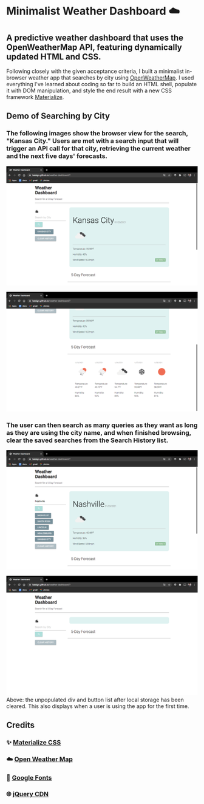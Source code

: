 # Minimalist Weather Dashboard :cloud:
## A predictive weather dashboard that uses the OpenWeatherMap API, featuring dynamically updated HTML and CSS.
Following closely with the given acceptance criteria, I built a minimalist in-browser weather app that searches by city using [OpenWeatherMap](https://home.openweathermap.org/). I used everything I've learned about coding so far to build an HTML shell, populate it with DOM manipulation, and style the end result with a new CSS framework [Materialize](https://materializecss.com/).

## Demo of Searching by City

### The following images show the browser view for the search, "Kansas City." Users are met with a search input that will trigger an API call for that city, retrieving the current weather and the next five days' forecasts.
![Demo of Day Planner](./assets/screenshots/kc1.png)

![Demo of Day Planner](./assets/screenshots/kc2.png)

### The user can then search as many queries as they want as long as they are using the city name, and when finished browsing, clear the saved searches from the Search History list.

![Demo of Day Planner](./assets/screenshots/history.png)

![Demo of Day Planner](./assets/screenshots/empty.png)
Above: the unpopulated div and button list after local storage has been cleared. This also displays when a user is using the app for the first time.

## Credits

### :sparkles: [Materialize CSS](https://materializecss.com/)
### :cloud: [Open Weather Map](https://home.openweathermap.org/)
### :blue_book: [Google Fonts](https://code.jquery.com/)
### :globe_with_meridians: [jQuery CDN](https://fonts.google.com/)
